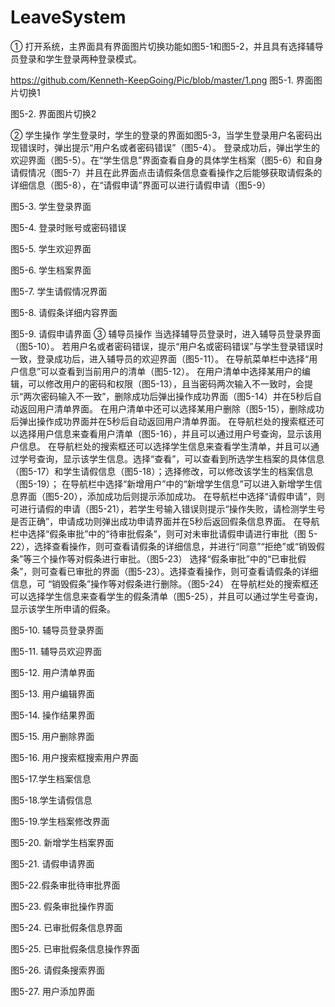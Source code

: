 # LeaveSystem

①	打开系统，主界面具有界面图片切换功能如图5-1和图5-2，并且具有选择辅导员登录和学生登录两种登录模式。
 
https://github.com/Kenneth-KeepGoing/Pic/blob/master/1.png
图5-1. 界面图片切换1


图5-2. 界面图片切换2

②	学生操作
学生登录时，学生的登录的界面如图5-3，当学生登录用户名密码出现错误时，弹出提示“用户名或者密码错误”（图5-4）。
登录成功后，弹出学生的欢迎界面（图5-5）。在“学生信息”界面查看自身的具体学生档案（图5-6）和自身请假情况（图5-7）并且在此界面点击请假条信息查看操作之后能够获取请假条的详细信息（图5-8），在“请假申请”界面可以进行请假申请（图5-9）
 
图5-3. 学生登录界面
 
图5-4. 登录时账号或密码错误
 
图5-5. 学生欢迎界面
 
图5-6. 学生档案界面
 
图5-7. 学生请假情况界面
 
图5-8. 请假条详细内容界面
 
图5-9. 请假申请界面
③	辅导员操作
当选择辅导员登录时，进入辅导员登录界面（图5-10）。
若用户名或者密码错误，提示“用户名或密码错误”与学生登录错误时一致，登录成功后，进入辅导员的欢迎界面（图5-11）。
在导航菜单栏中选择“用户信息”可以查看到当前用户的清单（图5-12）。
在用户清单中选择某用户的编辑，可以修改用户的密码和权限（图5-13），且当密码两次输入不一致时，会提示“两次密码输入不一致”，删除成功后弹出操作成功界面（图5-14）并在5秒后自动返回用户清单界面。
在用户清单中还可以选择某用户删除（图5-15），删除成功后弹出操作成功界面并在5秒后自动返回用户清单界面。
在导航栏处的搜索框还可以选择用户信息来查看用户清单（图5-16），并且可以通过用户号查询，显示该用户信息。
在导航栏处的搜索框还可以选择学生信息来查看学生清单，并且可以通过学号查询，显示该学生信息。选择“查看”，可以查看到所选学生档案的具体信息（图5-17）和学生请假信息（图5-18）；选择修改，可以修改该学生的档案信息（图5-19）；
在导航栏中选择“新增用户”中的“新增学生信息”可以进入新增学生信息界面（图5-20），添加成功后则提示添加成功。
在导航栏中选择“请假申请”，则可进行请假的申请（图5-21），若学生号输入错误则提示“操作失败，请检测学生号是否正确”，申请成功则弹出成功申请界面并在5秒后返回假条信息界面。
在导航栏中选择“假条审批”中的“待审批假条”，则可对未审批请假申请进行审批（图 5-22），选择查看操作，则可查看请假条的详细信息，并进行“同意”“拒绝”或“销毁假条”等三个操作等对假条进行审批。（图5-23）
选择“假条审批”中的“已审批假条”，则可查看已审批的界面（图5-23）。选择查看操作，则可查看请假条的详细信息，可 “销毁假条”操作等对假条进行删除。（图5-24）
在导航栏处的搜索框还可以选择学生信息来查看学生的假条清单（图5-25），并且可以通过学生号查询，显示该学生所申请的假条。



 
图5-10. 辅导员登录界面
 
图5-11. 辅导员欢迎界面
 
图5-12. 用户清单界面
 
图5-13. 用户编辑界面
 
图5-14. 操作结果界面
 
图5-15. 用户删除界面
 
图5-16. 用户搜索框搜索用户界面
 
图5-17.学生档案信息
 
图5-18.学生请假信息
 
图5-19.学生档案修改界面
 
图5-20. 新增学生档案界面
 
图5-21. 请假申请界面
 
图5-22.假条审批待审批界面
 
图5-23. 假条审批操作界面
 
图5-24. 已审批假条信息界面
 
图5-25. 已审批假条信息操作界面

 
图5-26. 请假条搜索界面
 
图5-27. 用户添加界面
